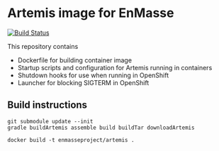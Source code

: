 # Artemis image for EnMasse

[![Build Status](https://travis-ci.org/EnMasseProject/artemis-image.svg?branch=master)](https://travis-ci.org/EnMasseProject/artemis-image)

This repository contains
   * Dockerfile for building container image
   * Startup scripts and configuration for Artemis running in containers
   * Shutdown hooks for use when running in OpenShift
   * Launcher for blocking SIGTERM in OpenShift


## Build instructions

    git submodule update --init
    gradle buildArtemis assemble build buildTar downloadArtemis

    docker build -t enmasseproject/artemis .


